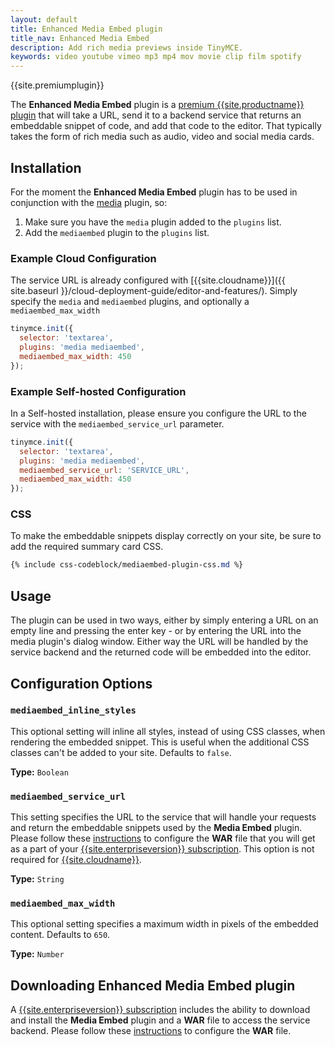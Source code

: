 ```yaml
---
layout: default
title: Enhanced Media Embed plugin
title_nav: Enhanced Media Embed
description: Add rich media previews inside TinyMCE.
keywords: video youtube vimeo mp3 mp4 mov movie clip film spotify
---
```


{{site.premiumplugin}}

The **Enhanced Media Embed** plugin is a [premium {{site.productname}} plugin]({{site.pricingpage}}) that will take a URL, send it to a backend service that returns an embeddable snippet of code, and add that code to the editor. That typically takes the form of rich media such as audio, video and social media cards.

## Installation

For the moment the **Enhanced Media Embed** plugin has to be used in conjunction with the [media](../media) plugin, so:

1. Make sure you have the `media` plugin added to the `plugins` list.
2. Add the `mediaembed` plugin to the `plugins` list.

### Example Cloud Configuration

The service URL is already configured with [{{site.cloudname}}]({{ site.baseurl }}/cloud-deployment-guide/editor-and-features/).
Simply specify the `media` and `mediaembed` plugins, and optionally a `mediaembed_max_width`

```js
tinymce.init({
  selector: 'textarea',
  plugins: 'media mediaembed',
  mediaembed_max_width: 450
});
```

### Example Self-hosted Configuration

In a Self-hosted installation, please ensure you configure the URL to the service with the `mediaembed_service_url` parameter.

```js
tinymce.init({
  selector: 'textarea',
  plugins: 'media mediaembed',
  mediaembed_service_url: 'SERVICE_URL',
  mediaembed_max_width: 450
});
```

### CSS

To make the embeddable snippets display correctly on your site, be sure to add the required summary card CSS.

```css
{% include css-codeblock/mediaembed-plugin-css.md %}
```

## Usage

The plugin can be used in two ways, either by simply entering a URL on an empty line and pressing the enter key - or by entering the URL into the media plugin's dialog window. Either way the URL will be handled by the service backend and the returned code will be embedded into the editor.

## Configuration Options

### `mediaembed_inline_styles`

This optional setting will inline all styles, instead of using CSS classes, when rendering the embedded snippet. This is useful when the additional CSS classes can't be added to your site. Defaults to `false`.

**Type:** `Boolean`

### `mediaembed_service_url`

This setting specifies the URL to the service that will handle your requests and return the embeddable snippets used by the **Media Embed** plugin. Please follow these [instructions]({{site.baseurl}}/enterprise/server/#step6setupeditorclientinstancestousetheserver-sidefunctionality) to configure the **WAR** file that you will get as a part of your [{{site.enterpriseversion}} subscription]({{site.pricingpage}}).
This option is not required for [{{site.cloudname}}]({{site.baseurl}}/cloud-deployment-guide/editor-and-features/).

**Type:** `String`

### `mediaembed_max_width`

This optional setting specifies a maximum width in pixels of the embedded content. Defaults to `650`.

**Type:** `Number`

## Downloading Enhanced Media Embed plugin

A [{{site.enterpriseversion}} subscription]({{site.pricingpage}}) includes the ability to download and install the **Media Embed** plugin and a **WAR** file to access the service backend. Please follow these [instructions]({{site.baseurl}}/enterprise/server/#step6setupeditorclientinstancestousetheserver-sidefunctionality) to configure the **WAR** file.
